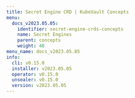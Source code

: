 ```yaml
---
title: Secret Engine CRD | KubeVault Concepts
menu:
  docs_v2023.05.05:
    identifier: secret-engine-crds-concepts
    name: Secret Engines
    parent: concepts
    weight: 40
menu_name: docs_v2023.05.05
info:
  cli: v0.15.0
  installer: v2023.05.05
  operator: v0.15.0
  unsealer: v0.15.0
  version: v2023.05.05
---
```


